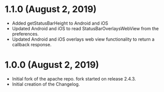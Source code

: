 # 1.1.0 (August 2, 2019)
- Added getStatusBarHeight to Android and iOS
- Updated Android and iOS to read StatusBarOverlaysWebView from the preferences.
- Updated Android and iOS overlays web view functionality to return a callback response.

# 1.0.0 (August 2, 2019)
- Initial fork of the apache repo. fork started on release 2.4.3.
- Initial creation of the Changelog.
